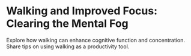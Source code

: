 # Walking and Improved Focus: Clearing the Mental Fog

Explore how walking can enhance cognitive function and concentration.
Share tips on using walking as a productivity tool.
